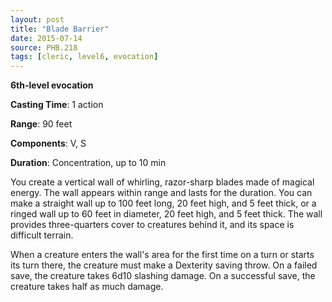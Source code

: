 ```yaml
---
layout: post
title: "Blade Barrier"
date: 2015-07-14
source: PHB.218
tags: [cleric, level6, evocation]
---
```


**6th-level evocation**

**Casting Time**: 1 action

**Range**: 90 feet

**Components**: V, S

**Duration**: Concentration, up to 10 min

You create a vertical wall of whirling, razor-sharp blades made of magical energy. The wall appears within range and lasts for the duration. You can make a straight wall up to 100 feet long, 20 feet high, and 5 feet thick, or a ringed wall up to 60 feet in diameter, 20 feet high, and 5 feet thick. The wall provides three-quarters cover to creatures behind it, and its space is difficult terrain.

When a creature enters the wall's area for the first time on a turn or starts its turn there, the creature must make a Dexterity saving throw. On a failed save, the creature takes 6d10 slashing damage. On a successful save, the creature takes half as much damage.